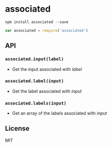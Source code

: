 # associated

```
npm install associated --save
```

```js
var associated = require('associated')
```

## API

### `associated.input(label)`
- Get the input associated with <var>label</var>

### `associated.label(input)`
- Get the label associated with <var>input</var>

### `associated.labels(input)`
- Get an array of the labels associated with <var>input</var>

## License
MIT

